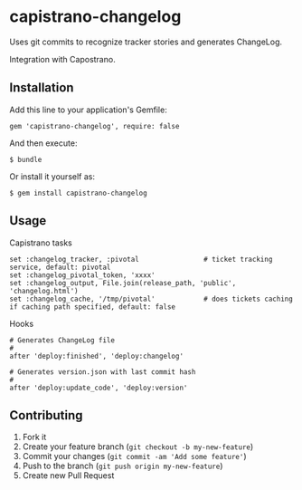 
# capistrano-changelog

Uses git commits to recognize tracker stories and generates ChangeLog.

Integration with Capostrano.


## Installation

Add this line to your application's Gemfile:

    gem 'capistrano-changelog', require: false

And then execute:

    $ bundle

Or install it yourself as:

    $ gem install capistrano-changelog


## Usage

Capistrano tasks

    set :changelog_tracker, :pivotal                # ticket tracking service, default: pivotal
    set :changelog_pivotal_token, 'xxxx'
    set :changelog_output, File.join(release_path, 'public', 'changelog.html')
    set :changelog_cache, '/tmp/pivotal'            # does tickets caching if caching path specified, default: false

Hooks

    # Generates ChangeLog file
    #
    after 'deploy:finished', 'deploy:changelog'

    # Generates version.json with last commit hash
    #
    after 'deploy:update_code', 'deploy:version'


## Contributing

1. Fork it
2. Create your feature branch (`git checkout -b my-new-feature`)
3. Commit your changes (`git commit -am 'Add some feature'`)
4. Push to the branch (`git push origin my-new-feature`)
5. Create new Pull Request
